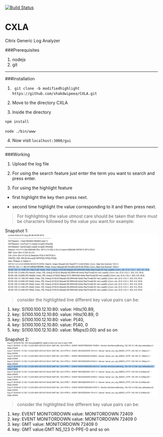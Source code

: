 [![Build Status](https://semaphoreci.com/api/v1/projects/6b0be2a6-0da9-4a20-991a-7373628354d0/663555/badge.svg)](https://semaphoreci.com/shakdwipeea/cxla)

# CXLA
Citrix Generic Log Analyzer



###Prerequisites

1. nodejs
2. git 

----------

###Installation

1. ``` git clone -b modifiedhighlight https://github.com/shakdwipeea/CXLA.git```

2. Move to the directory CXLA

3. Inside the directory
```
npm install

node ./bin/www
```
4. Now visit ```localhost:3000/gui```


------------

###Working
1. Upload the log file

2. For using the search feature just enter the term you want to search and press enter.

3. For using the highlight feature

  * first highlight the key then press next.

  * second time highlight the value corresponding to it and then press next.


> For highlighting the value utmost care should be taken that there must be characters followed by the value you want.for example:

Snapshot 1:
![alt-text](https://github.com/shakdwipeea/CXLA/blob/modifiedhighlight/public/images/Screen%20Shot%202016-01-25%20at%209.43.14%20AM.png)

> consider the highlighted line different key value pairs can be:

1. key: S(100.100.12.10:80: value: Hits(10.89,
2. key: S(100.100.12.10:80: value: Hits(10.89, 0
3. key: S(100.100.12.10:80: value: P[40,
4. key: S(100.100.12.10.80: value: P[40, 0
5. key: S(100.100.12.10.80: value: Mbps(0.00)
and so on


Snapshot 2:
![alt-text](https://github.com/shakdwipeea/CXLA/blob/modifiedhighlight/public/images/Screen%20Shot%202016-01-25%20at%209.50.29%20AM.png)

> consider the highlighted line different key value pairs can be:

1. key: EVENT MONITORDOWN value: MONITORDOWN 72409
2. key: EVENT MONITORDOWN value: MONITORDOWN 72409 0
3. key: GMT value: MONITORDOWN 72409 0
4. key: GMT value:GMT NS_123 0-PPE-0  and so on
